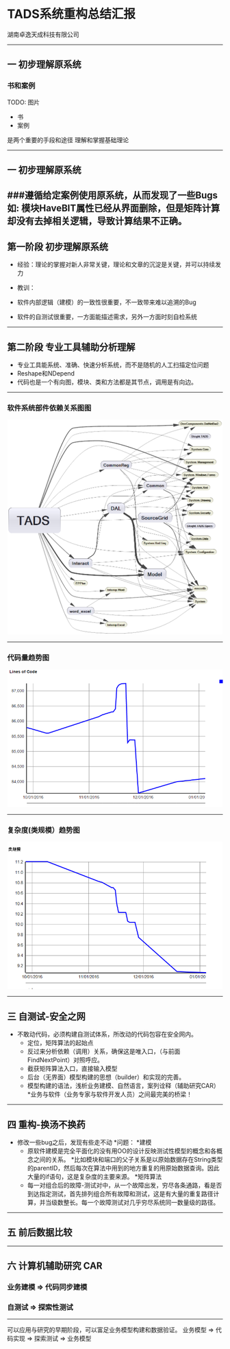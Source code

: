 #  TADS系统重构总结汇报

湖南卓逸天成科技有限公司

---
## 一 初步理解原系统
### 书和案例
TODO:  图片
* 书
* 案例

是两个重要的手段和途径
理解和掌握基础理论

---
## 一 初步理解原系统
###遵循给定案例使用原系统，从而发现了一些Bugs
如: 模块HaveBIT属性已经从界面删除，但是矩阵计算却没有去掉相关逻辑，导致计算结果不正确。
---
## 第一阶段 初步理解原系统

* 经验：理论的掌握对新人非常关键，理论和文章的沉淀是关键，并可以持续发力

* 教训：
 * 软件内部逻辑（建模）的一致性很重要，不一致带来难以追溯的Bug
 * 软件的自测试很重要，一方面能描述需求，另外一方面时刻自检系统
---
## 第二阶段 专业工具辅助分析理解
* 专业工具能系统、准确、快速分析系统，而不是随机的人工扫描定位问题
* Reshape和NDepend
* 代码也是一个有向图，模块、类和方法都是其节点，调用是有向边。
---
###  软件系统部件依赖关系图图
![部件依赖关系图](TADS_部件依赖关系图.png)

--- 

### 代码量趋势图
![代码量趋势图](TADS_代码量趋势图_2017_01.png)

---
### 复杂度(类规模）趋势图
![TADS_类规模趋势图_2017_01](TADS_类规模趋势图_2017_01.png)

---
## 三 自测试-安全之网
* 不敢动代码，必须构建自测试体系，所改动的代码包容在安全网内。
  * 定位，矩阵算法的起始点
  * 反过来分析依赖（调用）关系，确保这是唯入口，（与前面FindNextPoint）对照呼应。
  * 截获矩阵算法入口，直接输入模型
  * 后台（无界面）模型构建的思想（builder）和实现的完善。
  * 模型构建的语法，浅析业务建模、自然语言，案列诠释（辅助研究CAR）
*业务与软件（业务专家与软件开发人员）之间最完美的桥梁！
---
## 四 重构-换汤不换药
* 修改一些bug之后，发现有些走不动
 *问题：
  *建模
    * 原软件建模是完全平面化的没有用OO的设计反映测试性模型的概念和各概念之间的关系。
    *比如模块和端口的父子关系是以原始数据存在String类型的parentID，然后每次在算法中用到的地方重复的用原始数据查询。因此大量的if语句，这是复杂度的主要来源。
  *矩阵算法
    * 每一对组合后的故障-测试对中，从一个故障出发，穷尽各条通路，看是否到达指定测试，首先排列组合所有故障和测试，这是有大量的重复路径计算，并当级数整长。每一个故障测试对几乎穷尽系统同一数量级的路径。

---
## 五 前后数据比较

---
## 六 计算机辅助研究 CAR
### 业务建模 => 代码同步建模
### 自测试 => 探索性测试

---
可以应用与研究的早期阶段，可以富足业务模型构建和数据验证。
业务模型 => 代码实现 => 探索测试 => 业务模型
